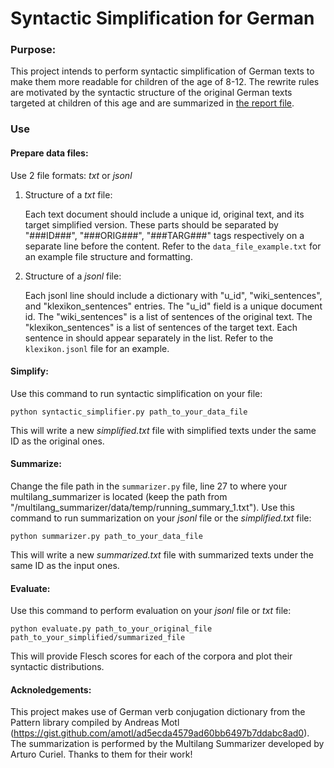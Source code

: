 # Syntactic Simplification for German

### Purpose:
This project intends to perform syntactic simplification of German texts to make them more readable for children of the age of 8-12. 
The rewrite rules are motivated by the syntactic structure of the original German texts targeted at children of this age and are summarized in [the report file](https://github.com/uliana65/German-Syntactic-Simplification/blob/main/Report_Paper.pdf).

### Use

#### Prepare data files:
Use 2 file formats: _txt_ or _jsonl_
1. Structure of a _txt_ file:
    
    Each text document should include a unique id, original text, and its target simplified version.
    These parts should be separated by "###ID###", "###ORIG###", "###TARG###" tags respectively on a separate line before the content.
    Refer to the `data_file_example.txt` for an example file structure and formatting.


2. Structure of a _jsonl_ file:

    Each jsonl line should include a dictionary with "u_id", "wiki_sentences", and "klexikon_sentences" entries.
    The "u_id" field is a unique document id. The "wiki_sentences" is a list of sentences of the original text. The "klexikon_sentences" is a list of sentences of the target text. 
    Each sentence in should appear separately in the list. Refer to the `klexikon.jsonl` file for an example. 

#### Simplify:
Use this command to run syntactic simplification on your file:

`python syntactic_simplifier.py path_to_your_data_file`

This will write a new _simplified.txt_ file with simplified texts under the same ID as the original ones.

#### Summarize:
Change the file path in the `summarizer.py` file, line 27 to where your multilang_summarizer is located (keep the path from "/multilang_summarizer/data/temp/running_summary_1.txt").
Use this command to run summarization on your _jsonl_ file or the _simplified.txt_ file:

`python summarizer.py path_to_your_data_file`

This will write a new _summarized.txt_ file with summarized texts under the same ID as the input ones.

#### Evaluate:
Use this command to perform evaluation on your _jsonl_ file or _txt_ file:

`python evaluate.py path_to_your_original_file path_to_your_simplified/summarized_file`

This will provide Flesch scores for each of the corpora and plot their syntactic distributions.

#### Acknoledgements:
This project makes use of German verb conjugation dictionary from the Pattern library compiled by Andreas Motl (https://gist.github.com/amotl/ad5ecda4579ad60bb6497b7ddabc8ad0). The summarization is performed by the Multilang Summarizer developed by Arturo Curiel. Thanks to them for their work! 
